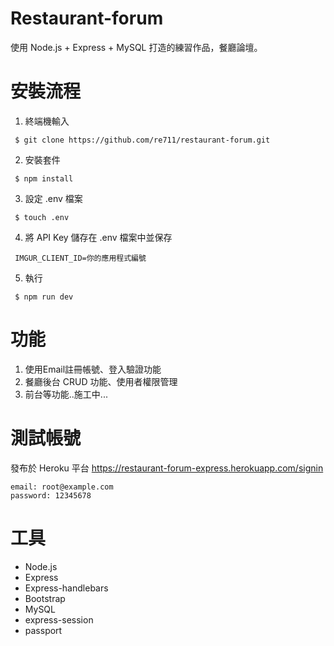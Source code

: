 # Restaurant-forum
使用 Node.js + Express + MySQL 打造的練習作品，餐廳論壇。

# 安裝流程
 1. 終端機輸入
 ``` 
  $ git clone https://github.com/re711/restaurant-forum.git
 ```
 2. 安裝套件
 ``` 
  $ npm install
 ```
 3. 設定 .env 檔案 
 ```
  $ touch .env
 ```
 4. 將 API Key 儲存在 .env 檔案中並保存
 ```
  IMGUR_CLIENT_ID=你的應用程式編號
 ```
 5. 執行
 ``` 
  $ npm run dev
 ```

# 功能
1. 使用Email註冊帳號、登入驗證功能
2. 餐廳後台 CRUD 功能、使用者權限管理
3. 前台等功能..施工中...

# 測試帳號
發布於 Heroku 平台 https://restaurant-forum-express.herokuapp.com/signin
```
email: root@example.com
password: 12345678
```

# 工具
* Node.js
* Express
* Express-handlebars
* Bootstrap
* MySQL
* express-session
* passport